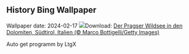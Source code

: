 ## History Bing Wallpaper
Wallpaper date: 2024-02-17
![](https://www.bing.com/th?id=OHR.LakeDolomites_DE-DE3348859489_UHD.jpg&w=1000)Download: [Der Pragser Wildsee in den Dolomiten, Südtirol, Italien (© Marco Bottigelli/Getty Images)](https://www.bing.com/th?id=OHR.LakeDolomites_DE-DE3348859489_UHD.jpg)

Auto get programm by LtgX
